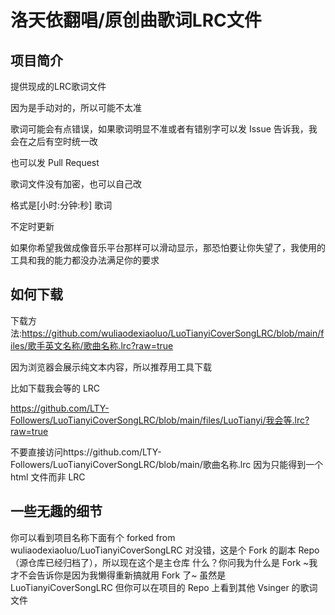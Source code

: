 # 洛天依翻唱/原创曲歌词LRC文件

## 项目简介

提供现成的LRC歌词文件

因为是手动对的，所以可能不太准

歌词可能会有点错误，如果歌词明显不准或者有错别字可以发 Issue 告诉我，我会在之后有空时统一改

也可以发 Pull Request

歌词文件没有加密，也可以自己改

格式是[小时:分钟:秒] 歌词

不定时更新

如果你希望我做成像音乐平台那样可以滑动显示，那恐怕要让你失望了，我使用的工具和我的能力都没办法满足你的要求

## 如何下载

下载方法:https://github.com/wuliaodexiaoluo/LuoTianyiCoverSongLRC/blob/main/files/歌手英文名称/歌曲名称.lrc?raw=true

因为浏览器会展示纯文本内容，所以推荐用工具下载

比如下载我会等的 LRC

https://github.com/LTY-Followers/LuoTianyiCoverSongLRC/blob/main/files/LuoTianyi/我会等.lrc?raw=true

不要直接访问https://github.com/LTY-Followers/LuoTianyiCoverSongLRC/blob/main/歌曲名称.lrc
因为只能得到一个 html 文件而非 LRC

## 一些无趣的细节

你可以看到项目名称下面有个 forked from wuliaodexiaoluo/LuoTianyiCoverSongLRC
对没错，这是个 Fork 的副本 Repo （源仓库已经归档了），所以现在这个是主仓库
什么？你问我为什么是 Fork       ~我才不会告诉你是因为我懒得重新搞就用 Fork 了~
虽然是 LuoTianyiCoverSongLRC 但你可以在项目的 Repo 上看到其他 Vsinger 的歌词文件
